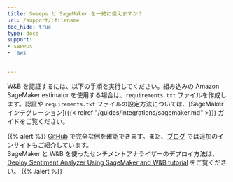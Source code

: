 ```yaml
---
title: Sweeps と SageMaker を一緒に使えますか？
url: /support/:filename
toc_hide: true
type: docs
support:
- sweeps
- 'aws

  '
---
```


W&B を認証するには、以下の手順を実行してください。組み込みの Amazon SageMaker estimator を使用する場合は、`requirements.txt` ファイルを作成します。認証や `requirements.txt` ファイルの設定方法については、[SageMaker インテグレーション]({{< relref "/guides/integrations/sagemaker.md" >}}) ガイドをご覧ください。

{{% alert %}}
[GitHub](https://github.com/wandb/examples/tree/master/examples/pytorch/pytorch-cifar10-sagemaker) で完全な例を確認できます。また、[ブログ](https://wandb.ai/site/articles/running-sweeps-with-sagemaker) では追加のインサイトもご紹介しています。\
SageMaker と W&B を使ったセンチメントアナライザーのデプロイ方法は、[Deploy Sentiment Analyzer Using SageMaker and W&B tutorial](https://wandb.ai/authors/sagemaker/reports/Deploy-Sentiment-Analyzer-Using-SageMaker-and-W-B--VmlldzoxODA1ODE) をご覧ください。
{{% /alert %}}